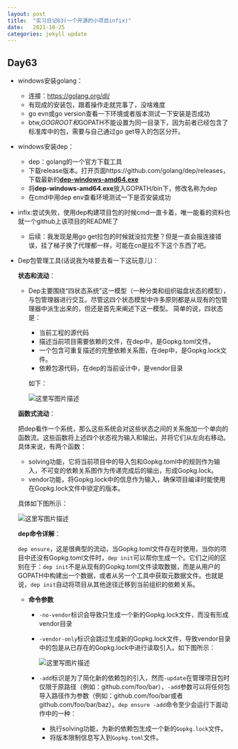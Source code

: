 ```yaml
---
layout: post
title:  "实习日记63(一个开源的小项目infix)"
date:   2021-10-25
categories: jekyll update
---
```


## Day63

- windows安装golang：

  - 连接：https://golang.org/dl/
  - 有现成的安装包，跟着操作走就完事了，没啥难度
  - go evn或go version查看一下环境或者版本测试一下安装是否成功
  - btw,$GOGROOT和$GOPATH不能设置为同一目录下，因为前者已经包含了标准库中的包，需要与自己通过go get导入的包区分开。

- windows安装dep：

  - dep：golang的一个官方下载工具
  - 下载release版本。打开页面https://github.com/golang/dep/releases，下载最新的[**dep-windows-amd64.exe**](https://github.com/golang/dep/releases/download/v0.4.1/dep-windows-amd64.exe)
  - 将**dep-windows-amd64.exe**放入GOPATH/bin下，修改名称为dep
  - 在cmd中用dep env查看环境测试一下是否安装成功

- infix:尝试失败，使用dep构建项目包的时候cmd一直卡着，唯一能看的资料也就一个github上该项目的README了

  - 后续：我发现是用go get拉包的时候就没拉完整？但是一直会报连接错误，挂了梯子换了代理都一样，可能在cn是拉不下这个东西了吧。

- Dep包管理工具(话说我为啥要去看一下这玩意儿)：

  **状态和流动**：

  - Dep主要围绕“四状态系统”这一模型（一种分类和组织磁盘状态的模型），与包管理器进行交互。尽管这四个状态模型中许多原则都是从现有的包管理器中派生出来的，但还是首先来阐述下这一模型。
    简单的说，四状态是：

    - 当前工程的源代码
    - 描述当前项目需要依赖的文件，在dep中，是Gopkg.toml文件。
    - 一个包含可重复描述的完整依赖关系图，在dep中，是Gopkg.lock文件。
    - 依赖包源代码，在dep的当前设计中，是vendor目录

    如下：

    ![这里写图片描述](https://img-blog.csdn.net/20180509232437310?watermark/2/text/Ly9ibG9nLmNzZG4ubmV0L2JlbmJlbl8yMDE1/font/5a6L5L2T/fontsize/400/fill/I0JBQkFCMA==/dissolve/70/gravity/SouthEast)

  **函数式流动**：

  把dep看作一个系统，那么这些系统会对这些状态之间的关系施加一个单向的函数流。这些函数将上述四个状态视为输入和输出，并将它们从左向右移动。具体来说，有两个函数：

  - solving功能，它将当前项目中的导入包和Gopkg.toml中的规则作为输入，不可变的依赖关系图作为传递完成后的输出，形成Gopkg.lock。
  - vendor功能，将Gopkg.lock中的信息作为输入，确保项目编译时能使用在Gopkg.lock文件中锁定的版本。

  具体如下图所示：

  ![这里写图片描述](https://img-blog.csdn.net/20180509232517963?watermark/2/text/Ly9ibG9nLmNzZG4ubmV0L2JlbmJlbl8yMDE1/font/5a6L5L2T/fontsize/400/fill/I0JBQkFCMA==/dissolve/70/gravity/SouthEast)

  **dep命令详解**：

  `dep ensure`，这是很典型的流动，当Gopkg.toml文件存在时使用，当你的项目中还没有Gopkg.toml文件时，`dep init`可以帮你生成一个。它们之间的区别在于：`dep init`不是从现有的Gopkg.toml文件读取数据，而是从用户的GOPATH中构建出一个数据，或者从另一个工具中获取元数据文件。也就是说，`dep init`自动将项目从其他途径迁移到当前组织的依赖关系。

  - **命令参数**
    - `-no-vendor`标识会导致只生成一个新的Gopkg.lock文件，而没有形成vendor目录

    - `-vendor-only`标识会跳过生成新的Gopkg.lock文件，导致vendor目录中的包是从已存在的Gopkg.lock中进行读取引入。如下图所示：

      ![这里写图片描述](https://img-blog.csdn.net/20180509232643092?watermark/2/text/Ly9ibG9nLmNzZG4ubmV0L2JlbmJlbl8yMDE1/font/5a6L5L2T/fontsize/400/fill/I0JBQkFCMA==/dissolve/70/gravity/SouthEast)

    - `-add`标识是为了简化新的依赖包的引入，然而`-update`在管理项目包时仅限于原路径（例如：github.com/foo/bar），`-add`参数可以将任何包导入路径作为参数（例如：github.com/foo/bar或者github.com/foo/bar/baz）。`dep ensure -add`命令至少会运行下面动作中的一种：

      - 执行solving功能，为新的依赖包生成一个新的`Gopkg.lock`文件。
      - 将版本限制信息写入到`Gopkg.toml`文件。